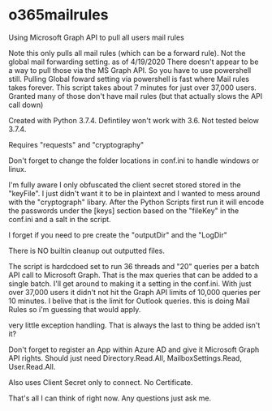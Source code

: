 # o365mailrules

Using Microsoft Graph API to pull all users mail rules

Note this only pulls all mail rules (which can be a forward rule). Not the global mail forwarding setting. as of 4/19/2020 There doesn't appear to be a way to pull those via the MS Graph API. So you have to use powershell still. Pulling Global foward setting via powershell is fast where Mail rules takes forever. This script takes about 7 minutes for just over 37,000 users. Granted many of those don't have mail rules (but that actually slows the API call down)

Created with Python 3.7.4. Defintiley won't work with 3.6. Not tested below 3.7.4.

Requires "requests" and "cryptography"

Don't forget to change the folder locations in conf.ini to handle windows or linux.

I'm fully aware I only obfuscated the client secret stored stored in the "keyFile". I just didn't want it to be in plaintext and I wanted to mess around with the "cryptograph" libary. After the Python Scripts first run it will encode the passwords under the [keys] section based on the "fileKey" in the conf.ini and a salt in the script. 

I forget if you need to pre create the "outputDir" and the "LogDir"

There is NO builtin cleanup out outputted files.

The script is hardcdoed set to run 36 threads and "20" queries per a batch API call to Microsoft Graph. That is the max queries that can be added to a single batch. I'll get around to making it a setting in the conf.ini. With just over 37,000 users it didn't not hit the Graph API limits of 10,000 queries per 10 minutes. I belive that is the limit for Outlook queries. this is doing Mail Rules so i'm guessing that would apply.

very little exception handling. That is always the last to thing be added isn't it?

Don't forget to register an App within Azure AD and give it Microsoft Graph API rights. Should just need Directory.Read.All, MailboxSettings.Read, User.Read.All.

Also uses Client Secret only to connect. No Certificate. 

That's all I can think of right now. Any questions just ask me.

